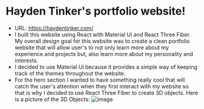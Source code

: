 # Hayden Tinker's portfolio website! 
- URL: https://haydentinker.com/
- I built this website using React with Material Ui and React Three Fiber. My overall design goal for this website was to create a clean portfolio website that will allow user's to not only learn more about my experience and projects but, also learn more about my personality and interests.
- I decided to use Material Ui because it provides a simple way of keeping track of the themes throughout the website. 
- For the hero section I wanted to have something really cool that will catch the user's attention when they first interact with my website so that is why I decided to use React Three Fiber to create 3D objects. Here is a picture of the 3D Objects: ![image](https://github.com/haydentinker/portfolio_website/assets/37011292/3e30ca20-0b76-4bf0-a447-bd7a6e954ced)

